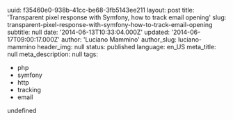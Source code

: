 uuid:             f35460e0-938b-41cc-be68-3fb5143ee211
layout:           post
title:            'Transparent pixel response with Symfony, how to track email opening'
slug:             transparent-pixel-response-with-symfony-how-to-track-email-opening
subtitle:         null
date:             '2014-06-13T10:33:04.000Z'
updated:          '2014-06-17T09:00:17.000Z'
author:           'Luciano Mammino'
author_slug:      luciano-mammino
header_img:       null
status:           published
language:         en_US
meta_title:       null
meta_description: null
tags:
  - php
  - symfony
  - http
  - tracking
  - email

undefined